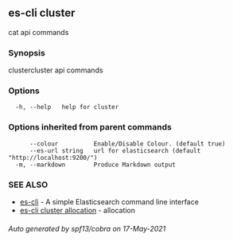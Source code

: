 ## es-cli cluster

cat api commands

### Synopsis

clustercluster api commands

### Options

```
  -h, --help   help for cluster
```

### Options inherited from parent commands

```
      --colour          Enable/Disable Colour. (default true)
      --es-url string   url for elasticsearch (default "http://localhost:9200/")
  -m, --markdown        Produce Markdown output
```

### SEE ALSO

* [es-cli](es-cli.md)	 - A simple Elasticsearch command line interface
* [es-cli cluster allocation](es-cli_cluster_allocation.md)	 - allocation

###### Auto generated by spf13/cobra on 17-May-2021
